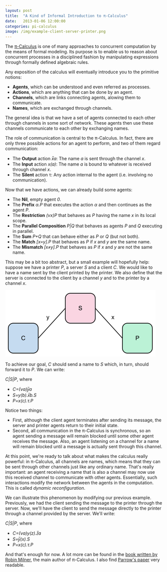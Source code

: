 ```yaml
---
layout: post
title:  "A Kind of Informal Introduction to π-Calculus"
date:   2013-01-06 12:00:00
categories: pi-calculus
image: /img/example-client-server-printer.png
---
```


The [π-Calculus](http://en.wikipedia.org/wiki/Π-calculus) is one of many approaches to concurrent computation by the means of formal modeling. Its purpose is to enable us to reason about concurrent processes in a disciplined fashion by manipulating expressions through formally defined algebraic rules.

Any exposition of the calculus will eventually introduce you to the primitive notions:

- **Agents**, which can be understood and even referred as processes.
- **Actions**, which are anything that can be done by an agent.
- **Channels**, which are links connecting agents, alowing them to communicate.
- **Names**, which are exchanged through channels.

The general idea is that we have a set of agents connected to each other through channels in some sort of network. These agents then use these channels communicate to each other by exchanging names.

The role of communication is central to the π-Calculus. In fact, there are only three possible actions for an agent to perform, and two of them regard communication:

- The **Output** action *x̅a*: The name *a* is sent through the channel *x*.
- The **Input** action *x(a)*: The name *a* is bound to whatever is received through channel *x*.
- The **Silent** action τ: Any action internal to the agent (i.e. involving no communication).

Now that we have actions, we can already build some agents:

- The **Nil**, empty agent *0*.
- The **Prefix** *α.P* that executes the action *α* and then continues as the agent *P*.
- The **Restriction** *(νx)P* that behaves as *P* having the name *x* in its local scope.
- The **Parallel Composition** *P|Q* that behaves as agents *P* and *Q* executing in parallel.
- The **Sum** *P+Q* that can behave either as *P* or *Q* (but not both).
- The **Match** *[x=y].P* that behaves as *P* if *x* and *y* are the same name.
- The **Mismatch** *[x≠y].P* that behaves as *P* if *x* and *y* are not the same name.

This may be a bit too abstract, but a small example will hopefully help: suppose we have a printer *P*, a server *S* and a client *C*. We would like to have a name sent by the client printed by the printer. We also define that the server is connected to the client by a channel *y* and to the printer by a channel *x*.

![](/img/example-client-server-printer.png)

To achieve our goal, *C* should send a name to *S* which, in turn, should forward it to *P*. We can write:

*C|S|P*, where

- *C=(νa)y̅a*
- *S=y(b).x̅b.S*
- *P=x(c).τ.P*

Notice two things:

- First, although the client agent terminates after sending its message, the server and printer agents return to their initial state.
- Second, all communication in the π-Calculus is synchronous, so an agent sending a message will remain blocked until some other agent receives the message. Also, an agent listening on a channel for a name will remain blocked until a message is actually sent through this channel.

At this point, we're ready to talk about what makes the calculus really powerful: in π-Calculus, all channels are names, which means that they can be sent through other channels just like any ordinary name. That's really important: an agent receiving a name that is also a channel may now use this received channel to communicate with other agents. Essentially, such interactions modify the network between the agents in the computation. This is called *dynamic reconfiguration*.

We can illustrate this phenomenon by modifying our previous example. Previously, we had the client sending the message to the printer through the server. Now, we'll have the client to send the message directly to the printer through a channel provided by the server. We'll write:

*C|S|P*, where

- *C=(νa)y(z).z̅a*
- *S=y̅(x).S*
- *P=x(c).τ.P*

And that's enough for now. A lot more can be found in the [book written by Robin Milner](http://books.google.com.br/books?id=ex6Xkj50ULkC), the main author of π-Calculus. I also find [Parrow's paper](http://www.cs.rpi.edu/courses/fall01/ic2001/picalculus.ps) very readable.

